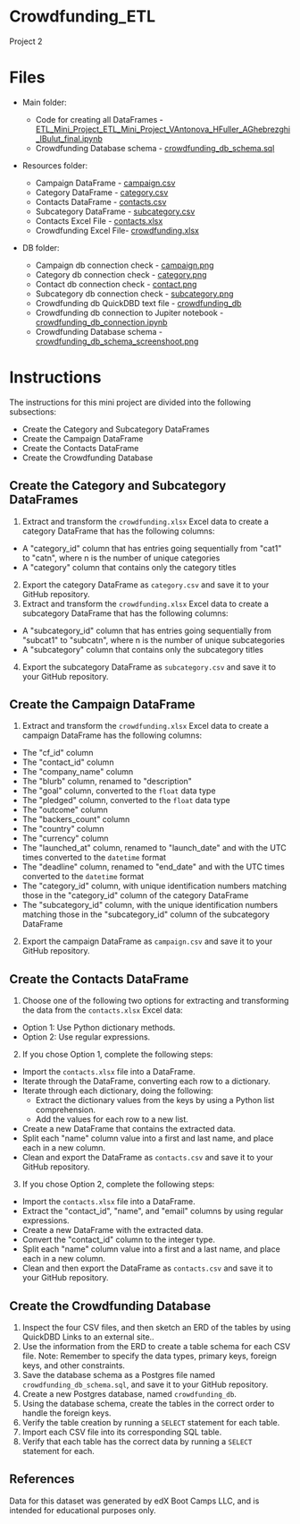 # Crowdfunding_ETL
Project 2

# Files
- Main folder:
  - Code for creating all DataFrames - [ETL_Mini_Project_ETL_Mini_Project_VAntonova_HFuller_AGhebrezghi_IBulut_final.ipynb](ETL_Mini_Project_ETL_Mini_Project_VAntonova_HFuller_AGhebrezghi_IBulut_final.ipynb)
  - Crowdfunding Database schema - [crowdfunding_db_schema.sql](crowdfunding_db_schema.sql)
  
- Resources folder:
  - Campaign DataFrame - [campaign.csv](Resources/campaign.csv)
  - Category DataFrame - [category.csv](Resources/category.csv)
  - Contacts DataFrame  - [contacts.csv](Resources/contacts.csv)
  - Subcategory DataFrame - [subcategory.csv](Resources/subcategory.csv)
  - Contacts Excel File - [contacts.xlsx](Resources/contacts.xlsx)
  - Crowdfunding Excel File- [crowdfunding.xlsx](Resources/crowdfunding.xlsx)
  
- DB folder:
  - Campaign db connection check - [campaign.png](campaign.png)
  - Category db connection check - [category.png](category.png)
  - Contact db connection check - [contact.png](contact.png)
  - Subcategory db connection check - [subcategory.png](subcategory.png)
  - Crowdfunding db QuickDBD text file - [crowdfunding_db](crowdfunding_db)
  - Crowdfunding db connection to Jupiter notebook - [crowdfunding_db_connection.ipynb](crowdfunding_db_connection.ipynb)
  - Crowdfunding Database schema - [crowdfunding_db_schema_screenshoot.png](crowdfunding_db_schema_screenshoot.png)
  
# Instructions

The instructions for this mini project are divided into the following subsections:
  - Create the Category and Subcategory DataFrames
  - Create the Campaign DataFrame
  - Create the Contacts DataFrame
  - Create the Crowdfunding Database
 
## Create the Category and Subcategory DataFrames

1. Extract and transform the `crowdfunding.xlsx` Excel data to create a category DataFrame that has the following columns:
  - A "category_id" column that has entries going sequentially from "cat1" to "catn", where n is the number of unique categories
  - A "category" column that contains only the category titles

2. Export the category DataFrame as `category.csv` and save it to your GitHub repository.
3. Extract and transform the `crowdfunding.xlsx` Excel data to create a subcategory DataFrame that has the following columns:
  - A "subcategory_id" column that has entries going sequentially from "subcat1" to "subcatn", where n is the number of unique subcategories
  - A "subcategory" column that contains only the subcategory titles

4. Export the subcategory DataFrame as `subcategory.csv` and save it to your GitHub repository.

## Create the Campaign DataFrame

1. Extract and transform the `crowdfunding.xlsx` Excel data to create a campaign DataFrame has the following columns:
  - The "cf_id" column
  - The "contact_id" column
  - The "company_name" column
  - The "blurb" column, renamed to "description"
  - The "goal" column, converted to the `float` data type
  - The "pledged" column, converted to the `float` data type
  - The "outcome" column
  - The "backers_count" column
  - The "country" column
  - The "currency" column
  - The "launched_at" column, renamed to "launch_date" and with the UTC times converted to the `datetime` format
  - The "deadline" column, renamed to "end_date" and with the UTC times converted to the `datetime` format
  - The "category_id" column, with unique identification numbers matching those in the "category_id" column of the category DataFrame
  - The "subcategory_id" column, with the unique identification numbers matching those in the "subcategory_id" column of the subcategory DataFrame

2. Export the campaign DataFrame as `campaign.csv` and save it to your GitHub repository.

## Create the Contacts DataFrame

1. Choose one of the following two options for extracting and transforming the data from the `contacts.xlsx` Excel data:
  - Option 1: Use Python dictionary methods.
  - Option 2: Use regular expressions.
2. If you chose Option 1, complete the following steps:
  - Import the `contacts.xlsx` file into a DataFrame.
  - Iterate through the DataFrame, converting each row to a dictionary.
  - Iterate through each dictionary, doing the following:
    - Extract the dictionary values from the keys by using a Python list comprehension.
    - Add the values for each row to a new list.
  - Create a new DataFrame that contains the extracted data.
  - Split each "name" column value into a first and last name, and place each in a new column.
  - Clean and export the DataFrame as `contacts.csv` and save it to your GitHub repository.
3. If you chose Option 2, complete the following steps:
  - Import the `contacts.xlsx` file into a DataFrame.
  - Extract the "contact_id", "name", and "email" columns by using regular expressions.
  - Create a new DataFrame with the extracted data.
  - Convert the "contact_id" column to the integer type.
  - Split each "name" column value into a first and a last name, and place each in a new column.
  - Clean and then export the DataFrame as `contacts.csv` and save it to your GitHub repository.

## Create the Crowdfunding Database

1. Inspect the four CSV files, and then sketch an ERD of the tables by using QuickDBD Links to an external site..
2. Use the information from the ERD to create a table schema for each CSV file.
Note: Remember to specify the data types, primary keys, foreign keys, and other constraints.
3. Save the database schema as a Postgres file named `crowdfunding_db_schema.sql`, and save it to your GitHub repository.
4. Create a new Postgres database, named `crowdfunding_db`.
5. Using the database schema, create the tables in the correct order to handle the foreign keys.
6. Verify the table creation by running a `SELECT` statement for each table.
7. Import each CSV file into its corresponding SQL table.
8. Verify that each table has the correct data by running a `SELECT` statement for each.

## References

Data for this dataset was generated by edX Boot Camps LLC, and is intended for educational purposes only.
